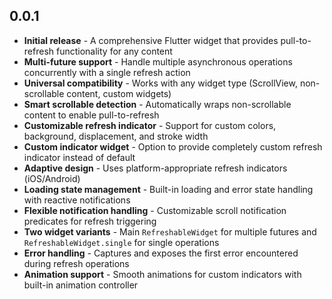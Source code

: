 ## 0.0.1

* **Initial release** - A comprehensive Flutter widget that provides pull-to-refresh functionality for any content
* **Multi-future support** - Handle multiple asynchronous operations concurrently with a single refresh action
* **Universal compatibility** - Works with any widget type (ScrollView, non-scrollable content, custom widgets)
* **Smart scrollable detection** - Automatically wraps non-scrollable content to enable pull-to-refresh
* **Customizable refresh indicator** - Support for custom colors, background, displacement, and stroke width
* **Custom indicator widget** - Option to provide completely custom refresh indicator instead of default
* **Adaptive design** - Uses platform-appropriate refresh indicators (iOS/Android)
* **Loading state management** - Built-in loading and error state handling with reactive notifications
* **Flexible notification handling** - Customizable scroll notification predicates for refresh triggering
* **Two widget variants** - Main `RefreshableWidget` for multiple futures and `RefreshableWidget.single` for single operations
* **Error handling** - Captures and exposes the first error encountered during refresh operations
* **Animation support** - Smooth animations for custom indicators with built-in animation controller
